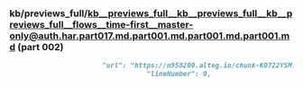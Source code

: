 ### kb/previews_full/kb__previews_full__kb__previews_full__kb__previews_full__flows__time-first__master-only@auth.har.part017.md.part001.md.part001.md.part001.md (part 002)

```md
                       "url": "https://n958200.alteg.io/chunk-KO722YSM.js",
                                  "lineNumber": 0,
                       
```

```
